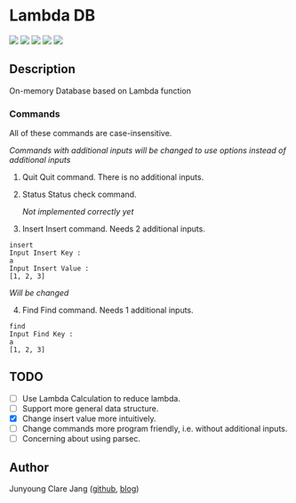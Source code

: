 # Lambda DB #

![](https://img.shields.io/badge/Haskell-lts--5.18-lightgrey.svg?style=plastic)
![](https://img.shields.io/badge/stack->1.1-blue.svg?style=plastic)
![](https://img.shields.io/badge/version-0.0.0.4-green.svg?style=plastic)
![](https://img.shields.io/badge/status-alpha-orange.svg?style=plastic)
![](https://img.shields.io/badge/build-success-green.svg?style=plastic)

## Description ##

On-memory Database based on Lambda function

### Commands ###

All of these commands are case-insensitive.

*Commands with additional inputs will be changed to use options instead of additional inputs*

1. Quit
   Quit command.
   There is no additional inputs.
2. Status
   Status check command.

	*Not implemented correctly yet*

3. Insert
   Insert command.
   Needs 2 additional inputs.

```
insert
Input Insert Key :
a
Input Insert Value :
[1, 2, 3]
```

   *Will be changed*

4. Find
   Find command.
   Needs 1 additional inputs.
   
```
find
Input Find Key :
a
[1, 2, 3]
```

## TODO ##

- [ ] Use Lambda Calculation to reduce lambda.
- [ ] Support more general data structure.
- [x] Change insert value more intuitively.
- [ ] Change commands more program friendly, i.e. without additional inputs.
- [ ] Concerning about using parsec.

## Author ##
Junyoung Clare Jang ([github](https://github.com/ailrun), [blog](https://ailrun.github.io))
